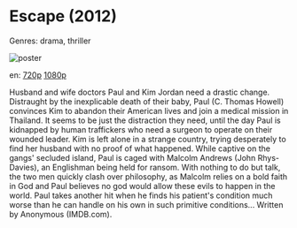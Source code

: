 # Escape (2012)

Genres: drama, thriller

![poster](http://image.tmdb.org/t/p/w500/fox6VHKWzcSFSoW0VzCjVDdgWLQ.jpg)

en:
  [720p](magnet:?xt=urn:btih:1B118F4AB9483593BC41F6409513BAF74BD22EE1&tr=udp://glotorrents.pw:6969/announce&tr=udp://tracker.opentrackr.org:1337/announce&tr=udp://torrent.gresille.org:80/announce&tr=udp://tracker.openbittorrent.com:80&tr=udp://tracker.coppersurfer.tk:6969&tr=udp://tracker.leechers-paradise.org:6969&tr=udp://p4p.arenabg.ch:1337&tr=udp://tracker.internetwarriors.net:1337)
  [1080p](magnet:?xt=urn:btih:C7EB6548270E691111253BC7EA96E8270AFBF38C&tr=udp://glotorrents.pw:6969/announce&tr=udp://tracker.opentrackr.org:1337/announce&tr=udp://torrent.gresille.org:80/announce&tr=udp://tracker.openbittorrent.com:80&tr=udp://tracker.coppersurfer.tk:6969&tr=udp://tracker.leechers-paradise.org:6969&tr=udp://p4p.arenabg.ch:1337&tr=udp://tracker.internetwarriors.net:1337)
  


Husband and wife doctors Paul and Kim Jordan need a drastic change. Distraught by the inexplicable death of their baby, Paul (C. Thomas Howell) convinces Kim to abandon their American lives and join a medical mission in Thailand. It seems to be just the distraction they need, until the day Paul is kidnapped by human traffickers who need a surgeon to operate on their wounded leader. Kim is left alone in a strange country, trying desperately to find her husband with no proof of what happened. While captive on the gangs' secluded island, Paul is caged with Malcolm Andrews (John Rhys-Davies), an Englishman being held for ransom. With nothing to do but talk, the two men quickly clash over philosophy, as Malcolm relies on a bold faith in God and Paul believes no god would allow these evils to happen in the world. Paul takes another hit when he finds his patient's condition much worse than he can handle on his own in such primitive conditions... Written by Anonymous  (IMDB.com).